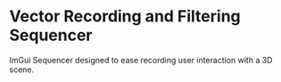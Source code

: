 # Vector Recording and Filtering Sequencer
ImGui Sequencer designed to ease recording user interaction with a 3D scene.
